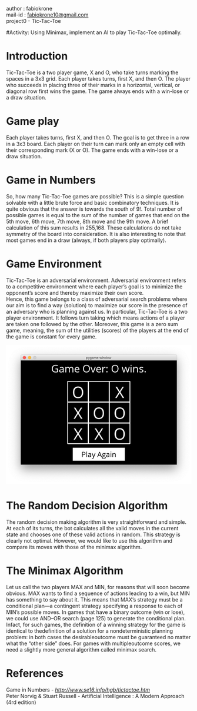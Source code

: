 
author : fabiokrone<br>
mail-id : fabiokrone10@gmail.com<br>
project0 - Tic-Tac-Toe

#Activity: 
Using Minimax, implement an AI to play Tic-Tac-Toe optimally.

# Introduction
Tic-Tac-Toe is a two player game, X and O, who take turns marking the spaces in a 3x3 grid. Each player takes turns, first X, and then O. The player who succeeds in placing three of their marks in a horizontal, vertical, or diagonal row first wins the game. The game always ends with a win-lose or a draw situation. 
<br>

# Game play
Each player takes turns, first X, and then O. The goal is to get three in a row in a 3x3 board. Each player on their turn can mark only an empty cell with their corresponding mark (X or O). The game ends with a win-lose or a draw situation.
<br>

# Game in Numbers
So, how many Tic-Tac-Toe games are possible? This is a simple question solvable with a little brute force and basic combinatory techniques. It is quite obvious that the answer is towards the south of 9!. Total number of possible games is equal to the sum of the number of games that end on the 5th move, 6th move, 7th move, 8th move and the 9th move. A brief calculation of this sum results in 255,168. These calculations do not take symmetry of the board into consideration. It is also interesting to note that most games end in a draw (always, if both players play optimally).
<br>

# Game Environment
Tic-Tac-Toe is an adversarial environment. Adversarial environment refers to a competitive environment where each player’s goal is to minimize the opponent’s score and thereby maximize their own score. 
<br>
Hence, this game belongs to a class of adversarial search problems where our aim is to find a way (solution) to maximize our score in the presence of an adversary who is planning against us. In particular, Tic-Tac-Toe is a two player environment. It follows turn taking which means actions of a player are taken one followed by the other. Moreover, this game is a zero sum game, meaning, the sum of the utilities (scores) of the players at the end of the game is constant for every game.
<br>

![logo](https://github.com/fabiokrone/images/blob/main/game.png)
# The Random Decision Algorithm
The random decision making algorithm is very straightforward and simple. At each of its turns, the bot calculates all the valid moves in the current state and chooses one of these valid actions in random. This strategy is clearly not optimal. However, we would like to use this algorithm and compare its moves with those of the minimax algorithm.
<br>

# The Minimax Algorithm
Let us call the two players MAX and MIN, for reasons that will soon become obvious. MAX wants to find a sequence of actions leading to a win, but MIN has something to say about it. This means that MAX’s strategy must be a conditional plan—a contingent strategy specifying a response to each of MIN’s possible moves. In games that have a binary outcome (win or lose), we could use AND–OR search (page 125) to generate the conditional plan. Infact, for such games, the definition of a winning strategy for the game is identical to thedefinition of a solution for a nondeterministic planning problem: in both cases the desirableoutcome must be guaranteed no matter what the “other side” does. For games with multipleoutcome scores, we need a slightly more general algorithm called minimax search.


# References
Game in Numbers - <i>http://www.se16.info/hgb/tictactoe.htm</i><br>
Peter Norvig & Stuart Russell - Artificial Intelligence : A Modern Approach (4rd edition)<br> 
